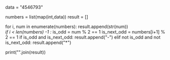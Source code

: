 data = "4546793"

numbers = list(map(int,data))
result = []

for i, num in enumerate(numbers):
    result.append(str(num))  
    *if i < len(numbers) -1 :*
        is_odd = num % 2 == 1
        is_next_odd = numbers[i+1] % 2 == 1
        if is_odd and is_next_odd:
            result.append("-")
        elif not is_odd and not is_next_odd:
            result.append("*")

print("".join(result))
